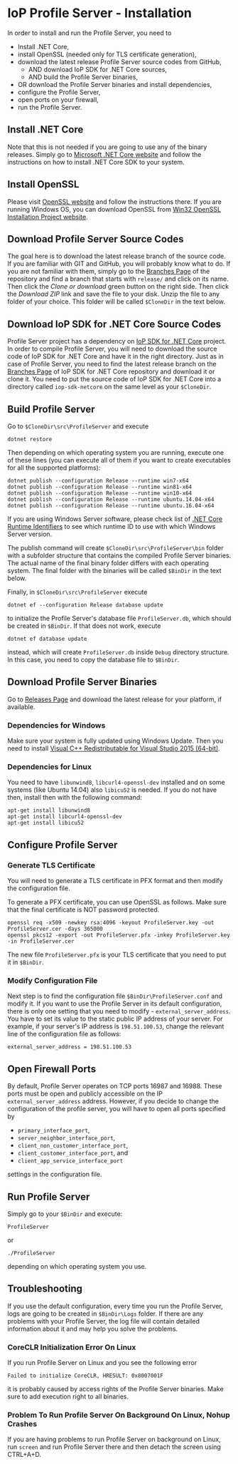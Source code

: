 # IoP Profile Server - Installation

In order to install and run the Profile Server, you need to 

 * Install .NET Core,
 * install OpenSSL (needed only for TLS certificate generation),
 * download the latest release Profile Server source codes from GitHub,
   * AND download IoP SDK for .NET Core sources,
   * AND build the Profile Server binaries,
 * OR download the Profile Server binaries and install dependencies,
 * configure the Profile Server,
 * open ports on your firewall,
 * run the Profile Server.


## Install .NET Core

Note that this is not needed if you are going to use any of the binary releases. Simply go to [Microsoft .NET Core website](https://www.microsoft.com/net/core) and follow the instructions on how to install .NET Core SDK to your system.


## Install OpenSSL

Please visit [OpenSSL website](https://www.openssl.org/) and follow the instructions there. If you are running Windows OS, you can download OpenSSL from 
[Win32 OpenSSL Installation Project website](https://slproweb.com/products/Win32OpenSSL.html).


## Download Profile Server Source Codes

The goal here is to download the latest release branch of the source code. If you are familiar with GIT and GitHub, you will probably know what to do.
If you are not familiar with them, simply go to the [Branches Page](https://github.com/Fermat-ORG/iop-profile-server/branches/) of the repository and find a branch that starts with `release/` and click on its name. 
Then click the *Clone or download* green button on the right side. Then click the *Download ZIP* link and save the file to your disk. Unzip the file to any folder of your choice. This folder will be called `$CloneDir` in the text below. 

## Download IoP SDK for .NET Core Source Codes

Profile Server project has a dependency on [IoP SDK for .NET Core](https://github.com/Fermat-ORG/iop-sdk-netcore) project. In order to compile Profile Server, you will need to download the source code 
of IoP SDK for .NET Core and have it in the right directory. Just as in case of Profile Server, you need to find the latest release branch on the [Branches Page](https://github.com/Fermat-ORG/iop-sdk-netcore/branches/) 
of IoP SDK for .NET Core repository and download it or clone it. You need to put the source code of IoP SDK for .NET Core into a directory called `iop-sdk-netcore` on the same level as your `$CloneDir`. 


## Build Profile Server

Go to `$CloneDir\src\ProfileServer` and execute 

```
dotnet restore
```

Then depending on which operating system you are running, execute one of these lines (you can execute all of them if you want to create executables for all the supported platforms):

```
dotnet publish --configuration Release --runtime win7-x64
dotnet publish --configuration Release --runtime win81-x64
dotnet publish --configuration Release --runtime win10-x64
dotnet publish --configuration Release --runtime ubuntu.14.04-x64
dotnet publish --configuration Release --runtime ubuntu.16.04-x64
```

If you are using Windows Server software, please check list of [.NET Core Runtime Identifiers](https://github.com/dotnet/docs/blob/master/docs/core/rid-catalog.md) to see which runtime ID to use with which Windows Server version.

The publish command will create `$CloneDir\src\ProfileServer\bin` folder with a subfolder structure that contains the compiled Profile Server binaries. The actual name of the final binary folder 
differs with each operating system. The final folder with the binaries will be called `$BinDir` in the text below.

Finally, in `$CloneDir\src\ProfileServer` execute 

```
dotnet ef --configuration Release database update
```

to initialize the Profile Server's database file `ProfileServer.db`, which should be created in `$BinDir`. If that does not work, execute 

```
dotnet ef database update
```

instead, which will create `ProfileServer.db` inside `Debug` directory structure. In this case, you need to copy the database file to `$BinDir`.


## Download Profile Server Binaries

Go to [Releases Page](https://github.com/Fermat-ORG/iop-profile-server/releases) and download the latest release for your platform, if available.


### Dependencies for Windows 

Make sure your system is fully updated using Windows Update. Then you need to install [Visual C++ Redistributable for Visual Studio 2015 (64-bit)](https://www.microsoft.com/en-gb/download/details.aspx?id=48145).


### Dependencies for Linux

You need to have `libunwind8`, `libcurl4-openssl-dev` installed and on some systems (like Ubuntu 14.04) also `libicu52` is needed. If you do not have then, install then with the following command:

```
apt-get install libunwind8
apt-get install libcurl4-openssl-dev
apt-get install libicu52
```


## Configure Profile Server

### Generate TLS Certificate

You will need to generate a TLS certificate in PFX format and then modify the configuration file.

To generate a PFX certificate, you can use OpenSSL as follows. Make sure that the final certificate is NOT password protected.
```
openssl req -x509 -newkey rsa:4096 -keyout ProfileServer.key -out ProfileServer.cer -days 365000
openssl pkcs12 -export -out ProfileServer.pfx -inkey ProfileServer.key -in ProfileServer.cer
```

The new file `ProfileServer.pfx` is your TLS certificate that you need to put it in `$BinDir`.


### Modify Configuration File

Next step is to find the configuration file `$BinDir\ProfileServer.conf` and modify it. If you want to use the Profile Server in its default configuration, 
there is only one setting that you need to modify - `external_server_address`. 
You have to set its value to the static public IP address of your server. For example, if your server's IP address is `198.51.100.53`, change the relevant line of the configuration file as follows:

```
external_server_address = 198.51.100.53
```


## Open Firewall Ports 

By default, Profile Server operates on TCP ports 16987 and 16988. These ports must be open and publicly accessible on the IP `external_server_address` address. However, if you decide to change the configuration 
of the profile server, you will have to open all ports specified by 

 * `primary_interface_port`,
 * `server_neighbor_interface_port`,
 * `client_non_customer_interface_port`,
 * `client_customer_interface_port`, and 
 * `client_app_service_interface_port`

settings in the configuration file.


## Run Profile Server

Simply go to your `$BinDir` and execute:

```
ProfileServer
```

or 

```
./ProfileServer
```

depending on which operating system you use.


## Troubleshooting

If you use the default configuration, every time you run the Profile Server, logs are going to be created in `$BinDir\Logs` folder. If there are any problems 
with your Profile Server, the log file will contain detailed information about it and may help you solve the problems.


### CoreCLR Initialization Error On Linux

If you run Profile Server on Linux and you see the following error

```
Failed to initialize CoreCLR, HRESULT: 0x8007001F
```
 
it is probably caused by access rights of the Profile Server binaries. Make sure to add execution right to all binaries.


### Problem To Run Profile Server On Background On Linux, Nohup Crashes

If you are having problems to run Profile Server on background on Linux, run `screen` and run Profile Server there and then detach the screen using CTRL+A+D.

